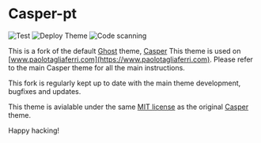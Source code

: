 # Casper-pt

![Test](https://github.com/Vortexmind/Casper-pt/workflows/Test/badge.svg) ![Deploy Theme](https://github.com/Vortexmind/Casper-pt/workflows/Deploy%20Theme/badge.svg) ![Code scanning](https://github.com/Vortexmind/Casper-pt/workflows/Code%20scanning%20-%20action/badge.svg)

This is a fork of the default [Ghost](https://github.com/tryghost/ghost/) theme, [Casper](https://github.com/TryGhost/Casper) 
This theme is used on [www.paolotagliaferri.com](https://www.paolotagliaferri.com). Please refer to the main Casper theme for all the main instructions.

This fork is regularly kept up to date with the main theme development, bugfixes and updates.

This theme is avialable under the same [MIT license](LICENSE) as the original [Casper](https://github.com/TryGhost/Casper) theme.

Happy hacking!
